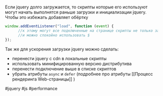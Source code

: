 
Если jquery долго загружается, то скрипты которые его используют могут начать выполнятся раньше загрузки и инициализации jquery. Чтобы это избежать добавляет обёртку

```javascript
window.addEventListener("load", function (event) {
	  //к этому могут все подключенные на странице скрипты не только загрузились, но и выполнились
	  //и можно спокойно использовать $
});
```

Так же для ускорения загрузки jquery можно сделать:
- перенести jquery c cdn в локальные скрипты
- использовать минифицированную версию дистрибутива
- перенести подключение выше в списке скриптов
- убрать атрибуты `async` и `defer` (подробнее про атрибуты [[Процесс рендеринга Web-страницы]] )


#jquery  #js #performance 